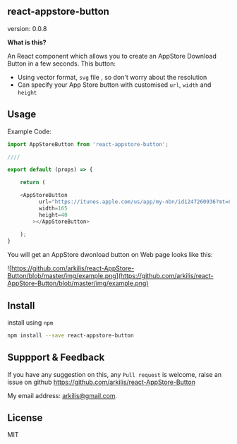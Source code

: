## react-appstore-button

version: 0.0.8

__What is this?__

An React component which allows you to create an AppStore Download Button in a few seconds. This button:

* Using vector format, `svg` file , so don't worry about the resolution
* Can specify your App Store button with customised `url`, `width` and `height`


## Usage

Example Code:

```js
import AppStoreButton from 'react-appstore-button';

////

export default (props) => {

	return (

	<AppStoreButton 
          url="https://itunes.apple.com/us/app/my-nbn/id1247260936?mt=8"
          width=165
          height=40
        ></AppStoreButton>
	
	);
}

```

You will get an AppStore dwonload button on Web page looks like this:

![https://github.com/arkilis/react-AppStore-Button/blob/master/img/example.png](https://github.com/arkilis/react-AppStore-Button/blob/master/img/example.png)



## Install

install using `npm`

```bash
npm install --save react-appstore-button
```

## Suppport & Feedback
If you have any suggestion on this, any `Pull request` is welcome, raise an issue on github https://github.com/arkilis/react-AppStore-Button

My email address: arkilis@gmail.com.


## License
MIT

